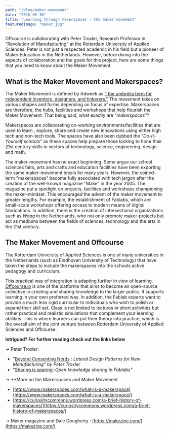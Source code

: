 ```yaml
---
path: "/blog/maker-movement"
date: "2018-05-30"
title: "Learning through makerspaces - the maker movement"
featuredImage: "maker.jpg"
---
```



Offcourse is collaborating with Peter Troxler, Research Professor in "Revolution of Manufacturing" at the Rotterdam University of Applied Sciences. Peter is not just a respected academic in his field but a pioneer of Maker Education in the Netherlands. However, before diving into the aspects of collaboration and the goals for this project, here are some things that you need to know about the Maker Movement.


## What is the Maker Movement and Makerspaces?

The Maker Movement is defined by Adweek as [" the umbrella term for independent inventors, designers, and tinkerers."](https://www.adweek.com/brand-marketing/which-big-brands-are-courting-maker-movement-and-why-156315/) The movement takes on various shapes and forms depending on focus of expertise. Makerspaces are therefore, the hubs, facilities and workshops that help flourish the Maker Movement. That being said, what exactly are "*makerspaces"*?

Makerspaces are collaborating co-working environments/facilities that are used to learn , explore, share and create new innovations using either high tech and non-tech tools. The spaces have also been dubbed the "*Do-It-Yourself* schools" as these spaces help prepare those looking to hone their 21st century skills in sectors of technology, science, engineering, design and math.

The maker-movement has no exact beginning. Some argue our school sciences fairs, arts and crafts and education facilities have been exporting the same maker-movement ideals for many years. However, the coined-term "makerspaces" become fully associated with tech jargon after the creation of the well-known magazine "Make" in the year 2005.  The magazine put a spotlight on projects, facilities and workshops championing the maker-mindset. This encouraged the advent of the maker movement to greater lengths. For example, the establishment of Fablabs, which are small-scale workshops offering access to modern means of digital fabrications. In addition, there is the creation of intersectional organizations such as *Waag* in the Netherlands, who not only promote maker-projects but act as mediums between the fields of sciences, technology and the arts in the 21st century.


## The Maker Movement and Offcourse

The Rotterdam University of Applied Sciences is one of many universities in the Netherlands (such as Eindhoven University of Technology) that have taken the steps to include the makerspaces into the schools active pedagogy and curriculum.

This practical way of integration is adapting further in view of learning. [Offcourse.io](http://offcourse.io) is one of the platforms that aims to become an open-source collective in creating and sharing knowledge to the larger public. It supports learning in your own preferred way. In addition, the Fablab experts want to provide a much less rigid curricular to individuals who wish to polish or expand their skill set. Class is not limited to lectures or short activities but rather practical and realistic simulations that complement your learning abilities. This is where learners can put their theory into practice, which is the overall aim of the joint venture between Rotterdam University of Applied Sciences and Offcourse.


**Intrigued? For further reading check out the links below**

→ Peter Troxler:

- "[Beyond Consenting Nerds](https://www.hogeschoolrotterdam.nl/onderzoek/projecten-en-publicaties/creating-010/revolutie-in-de-maakindustrie/beyond-consenting-nerds/) : *Lateral Design Patterns for New Manufacturing" by Peter Troxler*
- "[Sharing is sparing](https://www.narcis.nl/publication/RecordID/oai:hbokennisbank.nl:sharekit_hr%3Aoai%3Asurfsharekit.nl%3A5b7a9968-ab70-479d-9cf2-0ff6a2eb33a9): *Open knowledge sharing in Fablabs"*

→ **More on the Makerspaces and Maker Movement

- [https://www.makerspaces.com/what-is-a-makerspace](https://www.makerspaces.com/what-is-a-makerspace/)
- [https://curiositycommons.wordpress.com/a-brief-history-of-makerspaces/](https://curiositycommons.wordpress.com/a-brief-history-of-makerspaces/)

→ Maker magazine and Dale Dougherty : [https://makezine.com/](https://makezine.com/)
